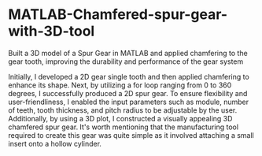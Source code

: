 # MATLAB-Chamfered-spur-gear-with-3D-tool
Built a 3D model of a Spur Gear in MATLAB and applied chamfering to the gear tooth, improving the durability and performance of the gear system

Initially, I developed a 2D gear single tooth and then applied chamfering to enhance its shape. Next, by utilizing a for loop ranging from 0 to 360 degrees, I successfully produced a 2D spur gear. To ensure flexibility and user-friendliness, I enabled the input parameters such as module, number of teeth, tooth thickness, and pitch radius to be adjustable by the user. Additionally, by using a 3D plot, I constructed a visually appealing 3D chamfered spur gear. It's worth mentioning that the manufacturing tool required to create this gear was quite simple as it involved attaching a small insert onto a hollow cylinder.

